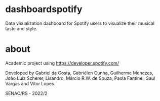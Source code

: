 # dashboardspotify
Data visualization dashboard for Spotify users to visualize their musical taste and style.

# about
Academic project using https://developer.spotify.com/

Developed by Gabriel da Costa, Gabriélen Cunha, Guilherme Menezes, João Luiz Scherer, Lisandro, Márcio R.W. de Souza, Paola Fantinel, Saul Vargas and Vitor Lopes.

SENAC/RS - 2022/2
